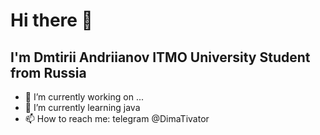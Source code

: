 # Hi there 👋

## I'm Dmtirii Andriianov ITMO University Student from Russia  


- 🔭 I’m currently working on ...
- 🌱 I’m currently learning java
- 📫 How to reach me: telegram @DimaTivator
